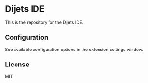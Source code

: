 # Dijets IDE

This is the repository for the Dijets IDE.

## Configuration

See available configuration options in the extension settings window.

## License

MIT
